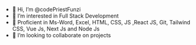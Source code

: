 - 👋 Hi, I’m @codePriestFunzi
- 👀 I’m interested in Full Stack Development
- 🌱 Proficient in Ms-Word, Excel, HTML, CSS, JS ,React JS, Git, Tailwind CSS, Vue Js, Next Js and Node Js
- 💞️ I’m looking to collaborate on projects
  

<!---
codePriestFunzi/codePriestFunzi is a ✨ special ✨ repository because its `README.md` (this file) appears on your GitHub profile.
You can click the Preview link to take a look at your changes.
--->
